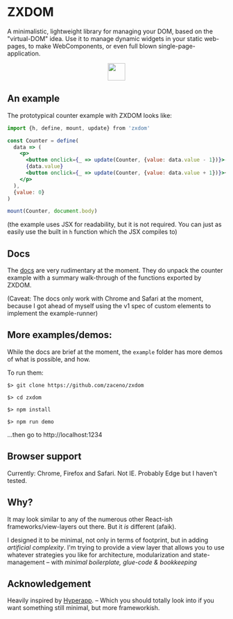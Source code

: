 
#  ZXDOM

 A minimalistic, lightweight library for managing your DOM, based on the "virtual-DOM" idea. Use it to manage dynamic widgets in your static web-pages, to make WebComponents, or even full blown single-page-application.

<center><img height="40" src="https://cdn.rawgit.com/zaceno/f96607fd718c42bd912bb161834ecb5e/raw/2e3f3e16cff00d420d606194d7fab7270c9a7f1f/logo.svg"></center>


## An example

The prototypical counter example with ZXDOM looks like:

```jsx
import {h, define, mount, update} from 'zxdom'

const Counter = define(
  data => (
    <p>
      <button onclick={_ => update(Counter, {value: data.value - 1})}>-</button>
      {data.value}
      <button onclick={_ => update(Counter, {value: data.value + 1})}>+</button>
    </p>
  ),
  {value: 0}
)

mount(Counter, document.body)
```

(the example uses JSX for readability, but it is not required. You can just as easily use the built in `h` function which the JSX compiles to)

## Docs

The [docs](https://zaceno.github.io/zxdom) are very rudimentary at the moment. They do unpack the counter example with a summary walk-through of the functions exported by ZXDOM.

(Caveat: The docs only work with Chrome and Safari at the moment, because I got ahead of myself using the v1 spec of custom elements to implement the example-runner)

## More examples/demos:

While the docs are brief at the moment, the `example` folder has more demos of what is possible, and how.

To run them:

```
$> git clone https://github.com/zaceno/zxdom

$> cd zxdom

$> npm install

$> npm run demo
```

...then go to http://localhost:1234

## Browser support

Currently: Chrome, Firefox and Safari. Not IE. Probably Edge but I haven't tested.

## Why?
It may look similar to any of the numerous other React-ish frameworks/view-layers out there. But it *is* different (afaik).

I designed it to be minimal, not only in terms of footprint, but in adding *artificial complexity*. I'm trying to provide a view layer that allows you to use whatever strategies you like for architecture, modularization and state-management – with *minimal boilerplate, glue-code & bookkeeping*

## Acknowledgement

Heavily inspired by [Hyperapp](https://github.com/hyperapp/hyperapp). – Which you should totally look into if you want something still minimal, but more frameworkish.
